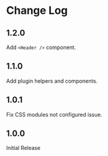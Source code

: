 # Change Log

## 1.2.0

Add `<Header />` component.

## 1.1.0

Add plugin helpers and components.

## 1.0.1

Fix CSS modules not configured issue.

## 1.0.0

Initial Release
